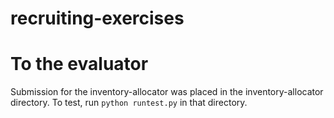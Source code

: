 # recruiting-exercises

# To the evaluator

Submission for the inventory-allocator was placed in the inventory-allocator directory. To test, run `python runtest.py` in that directory.
